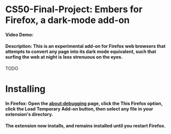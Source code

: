 # CS50-Final-Project: Embers for Firefox, a dark-mode add-on
#### Video Demo:  <URL HERE>
#### Description: This is an experimental add-on for Firefox web browsers that attempts to convert any page into its dark mode equivalent, such that surfing the web at night is less strenuous on the eyes.
TODO

# Installing

#### In Firefox: Open the [about:debugging](about:debugging) page, click the This Firefox option, click the Load Temporary Add-on button, then select any file in your extension's directory.

#### The extension now installs, and remains installed until you restart Firefox.